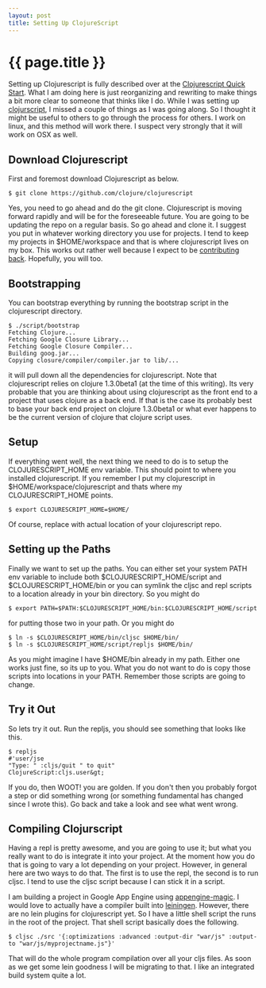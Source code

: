 ```yaml
---
layout: post
title: Setting Up ClojureScript
---
```


{{ page.title }}
================

Setting up Clojurescript is fully described over at the
[Clojurescript Quick Start](https://github.com/clojure/clojurescript/wiki/Quick-Start). What
I am doing here is just reorganizing and rewriting to make things a
bit more clear to someone that thinks like I do. While I was setting
up [clojurscript](https://github.com/clojure/clojurescript), I missed
a couple of things as I was going along. So I thought it might be useful
to others to go through the process for others. I work on linux, and
this method will work there. I suspect very strongly that it will work
on OSX as well.

Download Clojurescript
----------------------

First and foremost download Clojurescript as below.

    $ git clone https://github.com/clojure/clojurescript

Yes, you need to go ahead and do the git clone. Clojurescript is
moving forward rapidly and will be for the foreseeable future. You are
going to be updating the repo on a regular basis. So go ahead and
clone it. I suggest you put in whatever working directory you use for
projects. I tend to keep my projects in $HOME/workspace and that is
where clojurescript lives on my box. This works out rather well
because I expect to be
[contributing back](http://clojure.org/contributing). Hopefully, you
will too.

Bootstrapping
-------------

You can bootstrap everything by running the bootstrap script in the
clojurescript directory.

    $ ./script/bootstrap
    Fetching Clojure...
    Fetching Google Closure Library...
    Fetching Google Closure Compiler...
    Building goog.jar...
    Copying closure/compiler/compiler.jar to lib/...

it will pull down all the dependencies for clojurescript. Note that
clojurescript relies on clojure 1.3.0beta1 (at the time of this
writing). Its very probable that you are thinking about using
clojurescript as the front end to a project that uses clojure as a
back end. If that is the case its probably best to base your back end
project on clojure 1.3.0beta1 or what ever happens to be the current
version of clojure that clojure script uses.

Setup
-----

If everything went well, the next thing we need to do is to setup the
CLOJURESCRIPT_HOME env variable. This should point to where you
installed clojurescript. If you remember I put my clojurescript in
$HOME/workspace/clojurescript and thats where my CLOJURESCRIPT_HOME
points.

    $ export CLOJURESCRIPT_HOME=$HOME/

Of course, replace  with actual location of your
clojurescript repo.

Setting up the Paths
--------------------

Finally we want to set up the paths. You can either set your system
PATH env variable to include both $CLOJURESCRIPT_HOME/script and
$CLOJURESCRIPT_HOME/bin or you can symlink the cljsc and repl scripts
to a location already in your bin directory. So you might do

    $ export PATH=$PATH:$CLOJURESCRIPT_HOME/bin:$CLOJURESCRIPT_HOME/script

for putting those two in your path. Or you might do

    $ ln -s $CLOJURESCRIPT_HOME/bin/cljsc $HOME/bin/
    $ ln -s $CLOJURESCRIPT_HOME/script/repljs $HOME/bin/

As you might imagine I have $HOME/bin already in my path. Either one
works just fine, so its up to you. What you do not want to do is copy
those scripts into locations in your PATH. Remember those scripts are
going to change.

Try it Out
----------

So lets try it out. Run the repljs, you should see something that
looks like this.

    $ repljs
    #'user/jse
    "Type: " :cljs/quit " to quit"
    ClojureScript:cljs.user&gt;

If you do, then WOOT! you are golden. If you don't then you probably
forgot a step or did something wrong (or something fundamental has
changed since I wrote this). Go back and take a look and see what went
wrong.


Compiling Clojurscript
----------------------

Having a repl is pretty awesome, and you are going to use it; but what
you really want to do is integrate it into your project. At the moment
how you do that is going to vary a lot depending on your
project. However, in general here are two ways to do that. The first
is to use the repl, the second is to run cljsc. I tend to use the
cljsc script because I can stick it in a script.

I am building a project in Google App Engine using
[appengine-magic](https://github.com/gcv/appengine-magic). I would
love to actually have a compiler built into
[leiningen](https://github.com/technomancy/leiningen). However, there
are no lein plugins for clojurescript yet. So I have a little shell
script the runs in the root of the project. That shell script
basically does the following.

    $ cljsc ./src '{:optimizations :advanced :output-dir "war/js" :output-to "war/js/myprojectname.js"}'

That will do the whole program compilation over all your cljs
files. As soon as we get some lein goodness I will be migrating to
that. I like an integrated build system quite a lot.
